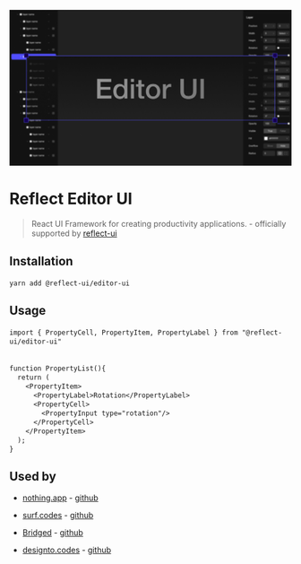 ![Reflect Editor UI For React - Build Productivity Apps with Reflect](./branding/cover.png)

# Reflect Editor UI

> React UI Framework for creating productivity applications. - officially supported by [reflect-ui](https://reflect-ui.com)



## Installation

```shell
yarn add @reflect-ui/editor-ui
```





## Usage

```tsx
import { PropertyCell, PropertyItem, PropertyLabel } from "@reflect-ui/editor-ui"


function PropertyList(){
  return (
  	<PropertyItem>
      <PropertyLabel>Rotation</PropertyLabel>
      <PropertyCell>
        <PropertyInput type="rotation"/>
      </PropertyCell>
    </PropertyItem>
  );
}
```





## Used by

- [nothing.app](https://nothing.app) - [github](https://github.com/bridgedxyz/nothing)

- [surf.codes](https://surf.codes/) - [github](https://github.com/surfcodes/surf)

- [Bridged](http://bridged.xyz/) - [github](https://github.com/bridgedxyz/bridged)

- [designto.codes](http://designto.codes/) - [github](https://github.com/bridgedxyz/design-to-code)

  

